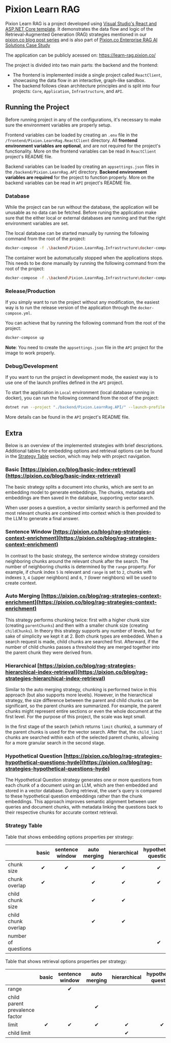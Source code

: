 # Pixion Learn RAG

Pixion Learn RAG is a project developed using [Visual Studio's React and ASP.NET Core template](https://learn.microsoft.com/en-us/visualstudio/javascript/tutorial-asp-net-core-with-react?view=vs-2022).
It demonstrates the data flow and logic of the Retrieval-Augmented Generation (RAG) strategies mentioned in our [pixion.co blog post series](https://pixion.co/blog/introducing-pixion-blog-series-on-rag-llms)
and is also part of [Pixion.co Enterprise RAG AI Solutions Case Study](https://pixion.co/work/enterprise-rag-ai-solutions#:~:text=Introducing%20the%20Learn%20RAG%20educational%20application)

The application can be publicly acessed on: https://learn-rag.pixion.co/

The project is divided into two main parts: the backend and the frontend:

- The frontend is implemented inside a single project called `ReactClient`, showcasing the data flow in an interactive, graph-like sandbox.
- The backend follows clean architecture principles and is split into four projects: `Core`, `Application`, `Infrastructure`, and `API`.

## Running the Project

Before running project in any of the configurations, it's necessary to make sure the environment variables are properly setup.

Frontend variables can be loaded by creating an `.env` file in the `/frontend/Pixion.LearnRag.ReactClient` directory.
All **frontend environment variables are optional**, and are not required for the project's functionality.
More on the frontend variables can be read in `ReactClient` project's README file.

Backend variables can be loaded by creating an `appsettings.json` files in the `/backend/Pixion.LearnRag.API` directory.
**Backend environment variables are required** for the project to function properly.
More on the backend variables can be read in `API` project's README file.

### Database

While the project can be run without the database, the application will be unusable as no data can be fetched.
Before runing the application make sure that the either local or external databases are running and that the right environment variables are set.

The local database can be started manually by running the following command from the root of the project:

```bash
docker-compose -f .\backend\Pixion.LearnRag.Infrastructure\docker-compose.yml up -d
```

The container wont be automatucally stopped when the applications stops. This needs to be done manually by running the following command from the root of the project:

```bash
docker-compose -f .\backend\Pixion.LearnRag.Infrastructure\docker-compose.yml stop
```

### Release/Production

If you simply want to run the project without any modification, the easiest way is to run the release version of the application through the `docker-compose.yml`.

You can achieve that by running the following command from the root of the project:

```bash
docker-compose up
```

**Note**: You need to create the `appsettings.json` file in the `API` project for the image to work properly.

### Debug/Development

If you want to run the project in development mode, the easiest way is to use one of the launch profiles defined in the `API` project.

To start the application in `Local` environment (local database running in docker), you can run the following command from the root of the project:

```bash
dotnet run --project "./backend/Pixion.LearnRag.API/" --launch-profile "https-local"
```

More details can be found in the `API` project's README file.

## Extra

Below is an overview of the implemented strategies with brief descriptions.
Additional tables for embedding options and retrieval options can be found in the [Strategy Table](###strategy-table) section, which may help with project navigation.

### Basic [https://pixion.co/blog/basic-index-retrieval](https://pixion.co/blog/basic-index-retrieval)

The basic strategy splits a document into chunks, which are sent to an embedding model to generate embeddings.
The chunks, metadata and embeddings are then saved in the database, supporting vector search.

When user poses a question, a vector similarity search is performed and the most relevant chunks are combined into
context which is then provided to the LLM to generate a final answer.

### Sentence Window [https://pixion.co/blog/rag-strategies-context-enrichment](https://pixion.co/blog/rag-strategies-context-enrichment)

In contrast to the basic strategy, the sentence window strategy considers neighboring chunks around the relevant chunk after the search.
The number of neighboring chunks is determined by the `range` property.
For example, if chunk index `5` is relevant and `range` is set to `2`, chunks with indexes `3`, `4` (upper neighbors) and `6`, `7` (lower neighbors) will be used to create context.

### Auto Merging [https://pixion.co/blog/rag-strategies-context-enrichment](https://pixion.co/blog/rag-strategies-context-enrichment)

This strategy performs chunking twice: first with a higher chunk size (creating `parentChunks`) and then with a smaller chunk size (creating `childChunks`).
In theory this strategy supports any number of levels, but for sake of simplicity we kept it at 2.
Both chunk types are embedded. When a search request is made, child chunks are searched first.
Afterward, if the number of child chunks passes a threshold they are merged together into the parent chunk they were derived from.

### Hierarchical [https://pixion.co/blog/rag-strategies-hierarchical-index-retrieval](https://pixion.co/blog/rag-strategies-hierarchical-index-retrieval)

Similar to the auto merging strategy, chunking is performed twice in this approach (but also supports more levels).
However, in the hierarchical strategy, the size difference between the parent and child chunks can be significant, so the parent chunks are summarized.
For example, the parent chunks might represent entire sections or even the whole document at the first level.
For the purpose of this project, the scale was kept small.

In the first stage of the search (which returns `limit` chunks), a summary of the parent chunks is used for the vector search.
After that, the `child_limit` chunks are searched within each of the selected parent chunks, allowing for a more granular search in the second stage.

### Hypothetical Question [https://pixion.co/blog/rag-strategies-hypothetical-questions-hyde](https://pixion.co/blog/rag-strategies-hypothetical-questions-hyde)

The Hypothetical Question strategy generates one or more questions from each chunk of a document using an LLM,
which are then embedded and stored in a vector database.
During retrieval, the user's query is compared to these hypothetical question embeddings rather than the chunk embeddings.
This approach improves semantic alignment between user queries and document chunks,
with metadata linking the questions back to their respective chunks for accurate context retrieval.

### Strategy Table

Table that shows embedding options properties per strategy:

|                     | basic | sentence window | auto merging | hierarchical | hypothetical question |
| ------------------- | :---: | :-------------: | :----------: | :----------: | :-------------------: |
| chunk size          |   ✔   |        ✔        |      ✔       |      ✔       |           ✔           |
| chunk overlap       |   ✔   |                 |      ✔       |      ✔       |           ✔           |
| child chunk size    |       |                 |      ✔       |      ✔       |                       |
| child chunk overlap |       |                 |      ✔       |      ✔       |                       |
| number of questions |       |                 |              |              |           ✔           |

Table that shows retrieval options properties per strategy:

|                                | basic | sentence window | auto merging | hierarchical | hypothetical question |
| ------------------------------ | :---: | :-------------: | :----------: | :----------: | :-------------------: |
| range                          |       |        ✔        |              |              |                       |
| child parent prevalence factor |       |                 |      ✔       |              |                       |
| limit                          |   ✔   |        ✔        |      ✔       |      ✔       |           ✔           |
| child limit                    |       |                 |              |      ✔       |                       |
